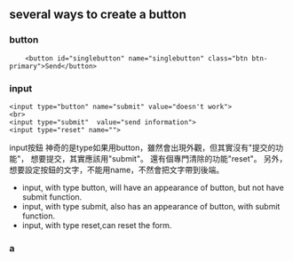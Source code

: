 ## several ways to create a button

### button

```
    <button id="singlebutton" name="singlebutton" class="btn btn-primary">Send</button>
```

### input

```
<input type="button" name="submit" value="doesn't work">
<br>
<input type="submit"  value="send information">
<input type="reset" name="">
```
input按鈕 神奇的是type如果用button，雖然會出現外觀，但其實沒有"提交的功能"，
想要提交，其實應該用"submit"。 還有個專門清除的功能"reset"。 另外，想要設定按鈕的文字，不能用name，不然會把文字帶到後端。
- input, with type button, will have an appearance of button, but not have submit function.
- input, with type submit, also has an appearance of button, with submit function.
- input, with type reset,can reset the form.




### a
